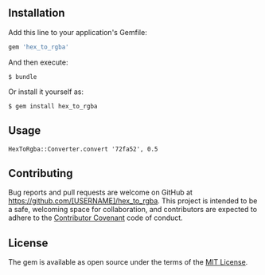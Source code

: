 ## Installation

Add this line to your application's Gemfile:

```ruby
gem 'hex_to_rgba'
```

And then execute:

    $ bundle

Or install it yourself as:

    $ gem install hex_to_rgba

## Usage
```
HexToRgba::Converter.convert '72fa52', 0.5
```

## Contributing

Bug reports and pull requests are welcome on GitHub at https://github.com/[USERNAME]/hex_to_rgba. This project is intended to be a safe, welcoming space for collaboration, and contributors are expected to adhere to the [Contributor Covenant](http://contributor-covenant.org) code of conduct.


## License

The gem is available as open source under the terms of the [MIT License](http://opensource.org/licenses/MIT).

